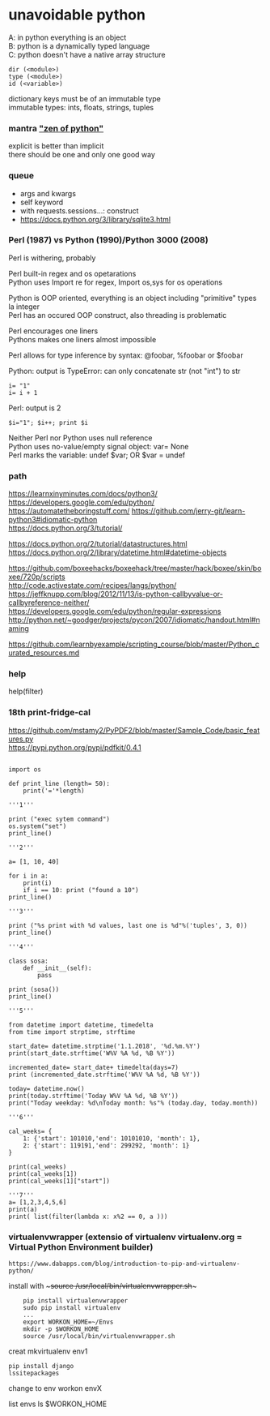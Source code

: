 # unavoidable python

A: in python everything is an object  
B: python is a dynamically typed language  
C: python doesn't have a native array structure  
```  
dir (<module>)  
type (<module>)  
id (<variable>)  
```
dictionary keys must be of an immutable type    
immutable types: ints, floats, strings, tuples  
    
### mantra ["zen of python"](https://www.python.org/dev/peps/pep-0020/)   
explicit is better than implicit  
there should be one and only one good way  
  
### queue  
* args and kwargs  
* self keyword  
* with requests.sessions...: construct  
* https://docs.python.org/3/library/sqlite3.html  
  
### Perl (1987) vs Python (1990)/Python 3000 (2008)  
  
Perl is withering, probably  
  
Perl built-in regex and os opetarations  
Python uses Import re for regex, Import os,sys for os operations  
  
Python is OOP oriented, everything is an object including "primitive" types la integer  
Perl has an occured OOP construct, also threading is problematic  
  
Perl encourages one liners  
Pythons makes one liners almost impossible  
  
Perl allows for type inference by syntax: @foobar, %foobar or $foobar  
  
Python: output is TypeError: can only concatenate str (not "int") to str  
```  
i= "1"  
i= i + 1  
```  
Perl: output is 2   
```
$i="1"; $i++; print $i
```
  
Neither Perl nor Python uses null reference  
Python uses no-value/empty signal object: var= None  
Perl marks the variable: undef $var; OR $var = undef  
  
### path
https://learnxinyminutes.com/docs/python3/  
https://developers.google.com/edu/python/
https://automatetheboringstuff.com/
https://github.com/jerry-git/learn-python3#idiomatic-python  
https://docs.python.org/3/tutorial/

https://docs.python.org/2/tutorial/datastructures.html
https://docs.python.org/2/library/datetime.html#datetime-objects

https://github.com/boxeehacks/boxeehack/tree/master/hack/boxee/skin/boxee/720p/scripts   
http://code.activestate.com/recipes/langs/python/  
https://jeffknupp.com/blog/2012/11/13/is-python-callbyvalue-or-callbyreference-neither/  
https://developers.google.com/edu/python/regular-expressions  
http://python.net/~goodger/projects/pycon/2007/idiomatic/handout.html#naming  

https://github.com/learnbyexample/scripting_course/blob/master/Python_curated_resources.md  

### help
help(filter)

### 18th print-fridge-cal

https://github.com/mstamy2/PyPDF2/blob/master/Sample_Code/basic_features.py  
https://pypi.python.org/pypi/pdfkit/0.4.1  

~~~

import os

def print_line (length= 50):
    print('='*length)

'''1'''

print ("exec sytem command")
os.system("set")
print_line()

'''2'''

a= [1, 10, 40]

for i in a:
    print(i)
    if i == 10: print ("found a 10")
print_line()

'''3'''

print ("%s print with %d values, last one is %d"%('tuples', 3, 0))
print_line()

'''4'''

class sosa:
    def __init__(self):
        pass

print (sosa())
print_line()

'''5'''

from datetime import datetime, timedelta
from time import strptime, strftime

start_date= datetime.strptime('1.1.2018', '%d.%m.%Y')
print(start_date.strftime('W%V %A %d, %B %Y'))

incremented_date= start_date+ timedelta(days=7)
print (incremented_date.strftime('W%V %A %d, %B %Y'))

today= datetime.now()
print(today.strftime('Today W%V %A %d, %B %Y'))
print("Today weekday: %d\nToday month: %s"% (today.day, today.month))

'''6'''

cal_weeks= {
    1: {'start': 101010,'end': 10101010, 'month': 1},
    2: {'start': 119191,'end': 299292, 'month': 1}
}

print(cal_weeks)
print(cal_weeks[1])
print(cal_weeks[1]["start"])

'''7'''
a= [1,2,3,4,5,6]
print(a)
print( list(filter(lambda x: x%2 == 0, a )))

~~~

### virtualenvwrapper (extensio of virtualenv virtualenv.org  = Virtual Python Environment builder)

	https://www.dabapps.com/blog/introduction-to-pip-and-virtualenv-python/

install with ~~~source /usr/local/bin/virtualenvwrapper.sh~~~ 

~~~
	pip install virtualenvwrapper
	sudo pip install virtualenv
	...
	export WORKON_HOME=~/Envs
	mkdir -p $WORKON_HOME
	source /usr/local/bin/virtualenvwrapper.sh

~~~
creat 
	mkvirtualenv env1
	
	pip install django
	lssitepackages

change to env
	workon envX
	
list envs
	ls $WORKON_HOME
